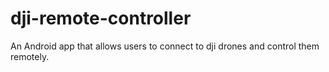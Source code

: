 # dji-remote-controller
An Android app that allows users to connect to dji drones and control them remotely.
